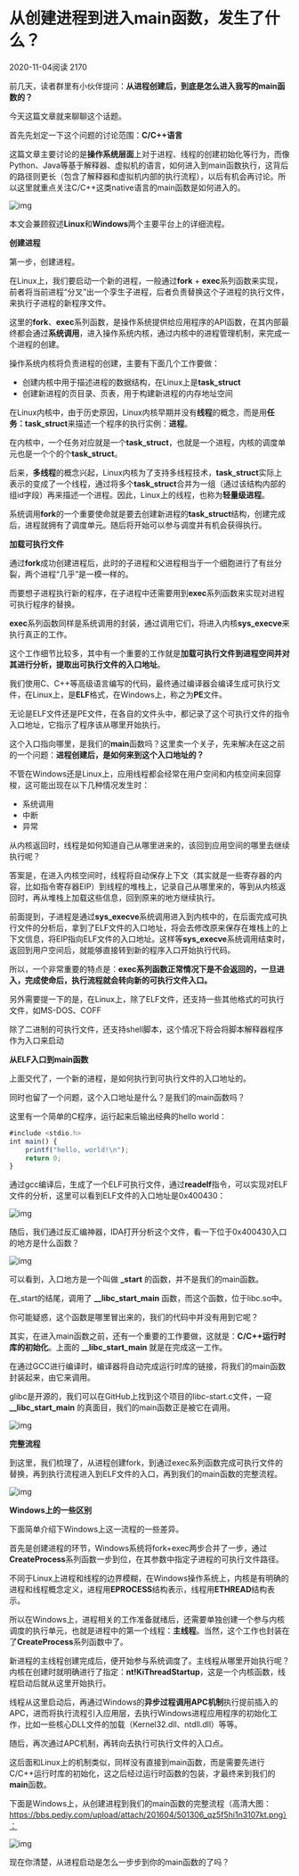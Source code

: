 # 从创建进程到进入main函数，发生了什么？

2020-11-04阅读 2170



前几天，读者群里有小伙伴提问：**从进程创建后，到底是怎么进入我写的main函数的？**

今天这篇文章就来聊聊这个话题。

首先先划定一下这个问题的讨论范围：**C/C++语言**

这篇文章主要讨论的是**操作系统层面**上对于进程、线程的创建初始化等行为，而像Python、Java等基于解释器、虚拟机的语言，如何进入到main函数执行，这背后的路径则更长（包含了解释器和虚拟机内部的执行流程），以后有机会再讨论。所以这里就重点关注C/C++这类native语言的main函数是如何进入的。

![img](https://ask.qcloudimg.com/http-save/yehe-1173439/dn8nvw9czh.png?imageView2/2/w/1620)

本文会兼顾叙述**Linux**和**Windows**两个主要平台上的详细流程。

**创建进程**

第一步，创建进程。

在Linux上，我们要启动一个新的进程，一般通过**fork** + **exec**系列函数来实现，前者将当前进程“分叉”出一个孪生子进程，后者负责替换这个子进程的执行文件，来执行子进程的新程序文件。

这里的**fork**、**exec**系列函数，是操作系统提供给应用程序的API函数，在其内部最终都会通过**系统调用**，进入操作系统内核，通过内核中的进程管理机制，来完成一个进程的创建。

操作系统内核将负责进程的创建，主要有下面几个工作要做：

- 创建内核中用于描述进程的数据结构，在Linux上是**task_struct**
- 创建新进程的页目录、页表，用于构建新进程的内存地址空间

在Linux内核中，由于历史原因，Linux内核早期并没有**线程**的概念，而是用**任务：task_struct**来描述一个程序的执行实例：**进程**。

在内核中，一个任务对应就是一个**task_struct**，也就是一个进程，内核的调度单元也是一个个的个**task_struct**。

后来，**多线程**的概念兴起，Linux内核为了支持多线程技术，**task_struct**实际上表示的变成了一个线程，通过将多个**task_struct**合并为一组（通过该结构内部的组id字段）再来描述一个进程。因此，Linux上的线程，也称为**轻量级进程**。

系统调用**fork**的一个重要使命就是要去创建新进程的**task_struct**结构，创建完成后，进程就拥有了调度单元。随后将开始可以参与调度并有机会获得执行。

**加载可执行文件**

通过**fork**成功创建进程后，此时的子进程和父进程相当于一个细胞进行了有丝分裂，两个进程“几乎”是一模一样的。

而要想子进程执行新的程序，在子进程中还需要用到**exec**系列函数来实现对进程可执行程序的替换。

**exec**系列函数同样是系统调用的封装，通过调用它们，将进入内核**sys_execve**来执行真正的工作。

这个工作细节比较多，其中有一个重要的工作就是**加载可执行文件到进程空间并对其进行分析，提取出可执行文件的入口地址**。

我们使用C、C++等高级语言编写的代码，最终通过编译器会编译生成可执行文件，在Linux上，是**ELF**格式，在Windows上，称之为**PE**文件。

无论是ELF文件还是PE文件，在各自的文件头中，都记录了这个可执行文件的指令入口地址，它指示了程序该从哪里开始执行。

这个入口指向哪里，是我们的**main**函数吗？这里卖一个关子，先来解决在这之前的一个问题：**进程创建后，是如何来到这个入口地址的？**

不管在Windows还是Linux上，应用线程都会经常在用户空间和内核空间来回穿梭，这可能出现在以下几种情况发生时：

- 系统调用
- 中断
- 异常

从内核返回时，线程是如何知道自己从哪里进来的，该回到应用空间的哪里去继续执行呢？

答案是，在进入内核空间时，线程将自动保存上下文（其实就是一些寄存器的内容，比如指令寄存器EIP）到线程的堆栈上，记录自己从哪里来的，等到从内核返回时，再从堆栈上加载这些信息，回到原来的地方继续执行。

前面提到，子进程是通过**sys_execve**系统调用进入到内核中的，在后面完成可执行文件的分析后，拿到了ELF文件的入口地址，将会去修改原来保存在堆栈上的上下文信息，将EIP指向ELF文件的入口地址。这样等**sys_execve**系统调用结束时，返回到用户空间后，就能够直接转到新的程序入口开始执行代码。

所以，一个非常重要的特点是：**exec系列函数正常情况下是不会返回的，一旦进入，完成使命后，执行流程就会转向新的可执行文件入口。**

另外需要提一下的是，在Linux上，除了ELF文件，还支持一些其他格式的可执行文件，如MS-DOS、COFF

除了二进制的可执行文件，还支持shell脚本，这个情况下将会将脚本解释器程序作为入口来启动

**从ELF入口到main函数**

上面交代了，一个新的进程，是如何执行到可执行文件的入口地址的。

同时也留了一个问题，这个入口地址是什么？是我们的main函数吗？

这里有一个简单的C程序，运行起来后输出经典的hello world：

```javascript
#include <stdio.h>
int main() {
    printf("hello, world!\n");
    return 0;
}
```

通过gcc编译后，生成了一个ELF可执行文件，通过**readelf**指令，可以实现对ELF文件的分析，这里可以看到ELF文件的入口地址是0x400430：

![img](https://ask.qcloudimg.com/http-save/yehe-1173439/cbd45v8lqy.png?imageView2/2/w/1620)

随后，我们通过反汇编神器，IDA打开分析这个文件，看一下位于0x400430入口的地方是什么函数？

![img](https://ask.qcloudimg.com/http-save/yehe-1173439/b73ye7qf7l.png?imageView2/2/w/1620)

可以看到，入口地方是一个叫做 **_start** 的函数，并不是我们的main函数。

在_start的结尾，调用了 **__libc_start_main** 函数，而这个函数，位于libc.so中。

你可能疑惑，这个函数是哪里冒出来的，我们的代码中并没有用到它呢？

其实，在进入main函数之前，还有一个重要的工作要做，这就是：**C/C++运行时库的初始化**。上面的 **__libc_start_main** 就是在完成这一工作。

在通过GCC进行编译时，编译器将自动完成运行时库的链接，将我们的main函数封装起来，由它来调用。

glibc是开源的，我们可以在GitHub上找到这个项目的libc-start.c文件，一窥 **__libc_start_main** 的真面目，我们的main函数正是被它在调用。

![img](https://ask.qcloudimg.com/http-save/yehe-1173439/mhdckqcu7h.png?imageView2/2/w/1620)

**完整流程**

到这里，我们梳理了，从进程创建fork，到通过exec系列函数完成可执行文件的替换，再到执行流程进入到ELF文件的入口，再到我们的main函数的完整流程。

![img](https://ask.qcloudimg.com/http-save/yehe-1173439/m2rsv6cxc7.png?imageView2/2/w/1620)

**Windows上的一些区别**

下面简单介绍下Windows上这一流程的一些差异。

首先是创建进程的环节，Windows系统将fork+exec两步合并了一步，通过**CreateProcess**系列函数一步到位，在其参数中指定子进程的可执行文件路径。

不同于Linux上进程和线程的边界模糊，在Windows操作系统上，内核是有明确的进程和线程概念定义，进程用**EPROCESS**结构表示，线程用**ETHREAD**结构表示。

所以在Windows上，进程相关的工作准备就绪后，还需要单独创建一个参与内核调度的执行单元，也就是进程中的第一个线程：**主线程**。当然，这个工作也封装在了**CreateProcess**系列函数中了。

新进程的主线程创建完成后，便开始参与系统调度了。主线程从哪里开始执行呢？内核在创建时就明确进行了指定：**nt!KiThreadStartup**，这是一个内核函数，线程启动后就从这里开始执行。

线程从这里启动后，再通过Windows的**异步过程调用APC机制**执行提前插入的APC，进而将执行流程引入应用层，去执行Windows进程应用程序的初始化工作，比如一些核心DLL文件的加载（Kernel32.dll、ntdll.dll）等等。

随后，再次通过APC机制，再转向去执行可执行文件的入口点。

这后面和Linux上的机制类似，同样没有直接到main函数，而是需要先进行C/C++运行时库的初始化，这之后经过运行时函数的包装，才最终来到我们的**main**函数。

下面是Windows上，从创建进程到我们的main函数的完整流程（高清大图：https://bbs.pediy.com/upload/attach/201604/501306_qz5f5hi1n3107kt.png）：

![img](https://ask.qcloudimg.com/http-save/yehe-1173439/j3x2i9mq8c.png?imageView2/2/w/1620)

现在你清楚，从进程启动是怎么一步步到你的main函数的了吗？
